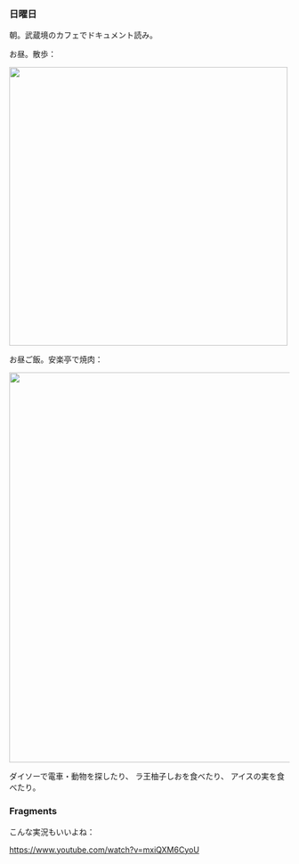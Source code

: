 ### 日曜日

朝。武蔵境のカフェでドキュメント読み。

お昼。散歩：

<img src="https://i.imgur.com/hyvIRyf.jpg" width="500">

お昼ご飯。安楽亭で焼肉：

<img src="https://i.imgur.com/ODgo9Ta.jpg" width="700">

ダイソーで電車・動物を探したり、
ラ王柚子しおを食べたり、
アイスの実を食べたり。

### Fragments

こんな実況もいいよね：

https://www.youtube.com/watch?v=mxiQXM6CyoU